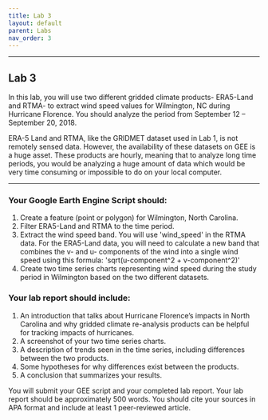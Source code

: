 ```yaml
---
title: Lab 3
layout: default
parent: Labs
nav_order: 3
---
```


<style>
div.blue { background-color:#e0f0ff; padding: 10px 10px 3px 10px;}
</style>

------------------------------------------------------------------------
## Lab 3

In this lab, you will use two different gridded climate products- ERA5-Land and RTMA- to extract wind speed values for Wilmington, NC during Hurricane Florence. You should analyze the period from September 12 – September 20, 2018. 

ERA-5 Land and RTMA, like the GRIDMET dataset used in Lab 1, is not remotely sensed data. However, the availability of these datasets on GEE is a huge asset. These products are hourly, meaning that to analyze long time periods, you would be analyzing a huge amount of data which would be very time consuming or impossible to do on your local computer. 

------------------------------------------------------------------------
### Your Google Earth Engine Script should:
1.	Create a feature (point or polygon) for Wilmington, North Carolina.
2.	 Filter ERA5-Land and RTMA to the time period.
3.	Extract the wind speed band. You will use 'wind_speed' in the RTMA data. For the ERA5-Land data, you will need to calculate a new band that combines the v- and u- components of the wind into a single wind speed using this formula:
    'sqrt(u-component^2 + v-component^2)' 
4.	Create two time series charts representing wind speed during the study period in Wilmington based on the two different datasets.


### Your lab report should include:
1.	An introduction that talks about Hurricane Florence’s impacts in North Carolina and why gridded climate re-analysis products can be helpful for tracking impacts of hurricanes.
2.	A screenshot of your two time series charts.
3.	A description of trends seen in the time series, including differences between the two products.
4.	Some hypotheses for why differences exist between the products.
5.	A conclusion that summarizes your results. 

You will submit your GEE script and your completed lab report. Your lab report should be approximately 500 words. 
You should cite your sources in APA format and include at least 1 peer-reviewed article. 
